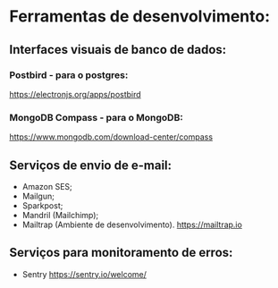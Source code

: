 # Ferramentas de desenvolvimento:

## Interfaces visuais de banco de dados:

### Postbird - para o postgres:
https://electronjs.org/apps/postbird

### MongoDB Compass - para o MongoDB:
https://www.mongodb.com/download-center/compass

## Serviços de envio de e-mail:
- Amazon SES;
- Mailgun;
- Sparkpost;
- Mandril (Mailchimp);
- Mailtrap (Ambiente de desenvolvimento).
https://mailtrap.io

## Serviços para monitoramento de erros:
- Sentry
https://sentry.io/welcome/